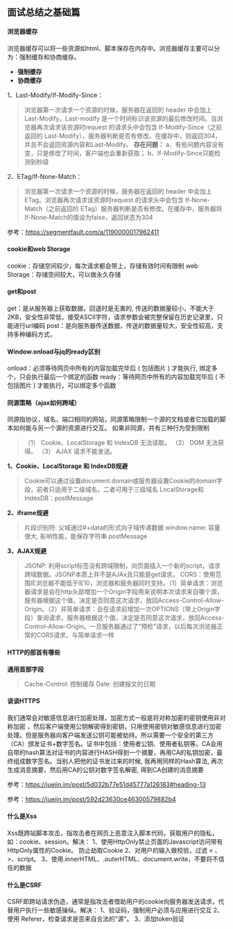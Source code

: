 ## 面试总结之基础篇

#### 浏览器缓存
浏览器缓存可以将一些资源如html、脚本保存在内存中。浏览器缓存主要可以分为：强制缓存和协商缓存。
* <b>强制缓存</b>
* <b>协商缓存</b>

1、Last-Modify/If-Modify-Since：
>浏览器第一次请求一个资源的时候，服务器在返回的 header 中会加上 Last-Modify，Last-modify 是一个时间标识该资源的最后修改时间。当浏览器再次请求该资源时request 的请求头中会包含 If-Modify-Since（之前返回的 Last-Modify），服务器判断是否有修改。在缓存中，则返回304，并且不会返回资源内容和Last-Modify。
<b>存在问题：</b>
a、有些问题内容没有变，只是修改了时间，客户端也会重新获取；
b、If-Modify-Since只能检测到秒级

2、ETag/If-None-Match：
>浏览器第一次请求一个资源的时候，服务器在返回的 header 中会加上 ETag。浏览器再次请求该资源时request 的请求头中会包含 If-None-Match（之前返回的 ETag）服务器判断是否有修改。在缓存中，服务器将If-None-Match的值设为false，返回状态为304

参考：https://segmentfault.com/a/1190000017962411

#### cookie和web Storage

cookie：存储空间较少，每次请求都会带上，存储有效时间有限制
web Storage：存储空间较大，可以做永久存储

#### get和post

get：是从服务器上获取数据，回退时是无害的, 传送的数据量较小，不能大于2KB，安全性非常低，接受ASCII字符，请求参数会被完整保留在历史记录里，只能进行url编码
post：是向服务器传送数据，传送的数据量较大，安全性较高，支持多种编码方式，

#### Window.onload与jq的ready区别

onload：必须等待网页中所有的内容加载完毕后 ( 包括图片 ) 才能执行, 绑定多个，只会执行最后一个绑定的函数
ready：等待网页中所有的内容加载完毕后 ( 不包括图片 ) 才能执行，可以绑定多个函数

#### 同源策略（ajax如何跨域）

同源指协议，域名，端口相同的网站，同源策略限制一个源的文档或者它加载的脚本如何能与另一个源的资源进行交互。
如果非同源，共有三种行为受到限制

> （1） Cookie、LocalStorage 和 IndexDB 无法读取。
> （2） DOM 无法获得。
> （3） AJAX 请求不能发送。

<b>1、Cookie、LocalStorage 和 IndexDB规避 </b>

> Cookie可以通过设置document.domain或服务器设置Cookie的domain字段，前者只适用于二级域名，二者可用于三级域名
> LocalStorage和 IndexDB：postMessage

<b>2、iframe规避</b>

> 片段识别符: 父域通过#+data的形式向子域传递数据
> window.name: 容量很大, 影响性能，能保存字符串
> postMessage

<b>3、AJAX规避</b>

> JSONP: 利用script标签没有跨域限制，向页面插入一个新的script，请求跨域数据。JSONP本质上并不是AJAx且只能是get请求。
> CORS：使用范围IE浏览器不能低于IE10，浏览器和服务器同时支持。（1）简单请求：浏览器请求是会在http头部增加一个Origin字段用来说明本次请求来自哪个源，服务器根据这个值，决定是否同意这次请求，放回Access-Control-Allow-Origin。（2）非简单请求：会在请求前增加一次OPTIONS（带上Origin字段）查询请求，服务器根据这个值，决定是否同意这次请求，放回Access-Control-Allow-Origin。一旦服务器通过了"预检"请求，以后每次浏览器正常的CORS请求，与简单请求一样

#### HTTP的部首有哪些

<b>通用首部字段</b>

> Cache-Control: 控制缓存
> Date: 创建报文的日期

#### 谈谈HTTPS

我们通常会对敏感信息进行加密处理，加密方式一般是将对称加密的密钥使用非对称加密
，然后客户端使用公钥解密得到密钥，只用使用密钥对敏感信息进行加密处理。但是服务器向客户端发送公钥可能被劫持。所以需要一个安全的第三方（CA）颁发证书+数字签名。证书中包括：使用者公钥、使用者私钥等。CA会用自带的hash算法对证书的内容进行HASH得到一个摘要，再用CA的私钥加密，最终组成数字签名。当别人把他的证书发过来的时候, 我再用同样的Hash算法, 再次生成消息摘要，然后用CA的公钥对数字签名解密, 得到CA创建的消息摘要

参考：https://juejin.im/post/5d032b77e51d45777a126183#heading-13

参考：https://juejin.im/post/592d23630ce46300579882b4

#### 什么是Xss

Xss既跨站脚本攻击，指攻击者在网页上恶意注入脚本代码，获取用户的隐私，如：cookie、session。解决：
1、使用HttpOnly禁止页面的Javascript访问带有HttpOnly属性的Cookie。 防止劫取Cookie
2、对用户的输入做校验，过滤 < 、>、script。
3、使用.innerHTML、.outerHTML、document.write，不要将不信任的数据

#### 什么是CSRF

CSRF即跨站请求伪造，通常是指攻击者借助用户的cookie向服务器发送请求，代替用户执行一些敏感操纵。解决：
1、验证码，强制用户必须与应用进行交互
2、使用 Referer，检查请求是否来自合法的"源"。
3、添加token验证

